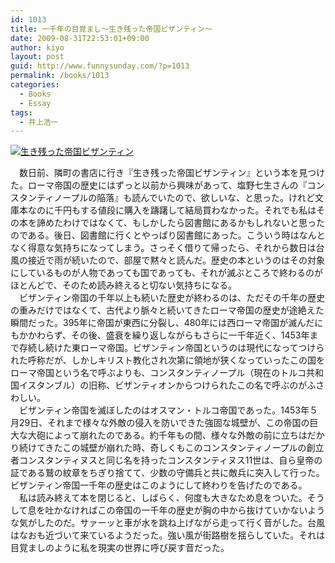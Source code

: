 ```yaml
---
id: 1013
title: 一千年の目覚まし〜生き残った帝国ビザンティン〜
date: 2009-08-31T22:53:01+09:00
author: kiyo
layout: post
guid: http://www.funnysunday.com/?p=1013
permalink: /books/1013
categories:
  - Books
  - Essay
tags:
  - 井上浩一
---
```

[<img src="http://images.amazon.com/images/P/406159866X.09._OU09_SCMZZZZZZZ_.jpg" class="left" alt="生き残った帝国ビザンティン" />](http://amazon.co.jp/o/ASIN/406159866X/funnysunday-22/ref=nosim)

　数日前、隣町の書店に行き『生き残った帝国ビザンティン』という本を見つけた。ローマ帝国の歴史にはずっと以前から興味があって、塩野七生さんの『コンスタンティノープルの陥落』も読んでいたので、欲しいな、と思った。けれど文庫本なのに千円もする値段に購入を躊躇して結局買わなかった。それでも私はその本を諦めたわけではなくて、もしかしたら図書館にあるかもしれないと思ったのである。後日、図書館に行くとやっぱり図書館にあった。こういう時はなんとなく得意な気持ちになってしまう。さっそく借りて帰ったら、それから数日は台風の接近で雨が続いたので、部屋で黙々と読んだ。歴史の本というのはその対象にしているものが人物であっても国であっても、それが滅ぶところで終わるのがほとんどで、そのため読み終えると切ない気持ちになる。  
　ビザンティン帝国の千年以上も続いた歴史が終わるのは、ただその千年の歴史の重みだけではなくて、古代より脈々と続いてきたローマ帝国の歴史が途絶えた瞬間だった。395年に帝国が東西に分裂し、480年には西ローマ帝国が滅んだにもかかわらず、その後、盛衰を繰り返しながらもさらに一千年近く、1453年まで存続し続けた東ローマ帝国。ビザンティン帝国というのは現代になってつけられた呼称だが、しかしキリスト教化され次第に領地が狭くなっていったこの国をローマ帝国という名で呼ぶよりも、コンスタンティノープル（現在のトルコ共和国イスタンブル）の旧称、ビザンティオンからつけられたこの名で呼ぶのがふさわしい。  
　ビザンティン帝国を滅ぼしたのはオスマン・トルコ帝国であった。1453年５月29日、それまで様々な外敵の侵入を防いできた強固な城壁が、この帝国の巨大な大砲によって崩れたのである。約千年もの間、様々な外敵の前に立ちはだかり続けてきたこの城壁が崩れた時、奇しくもこのコンスタンティノープルの創立者コンスタンティヌスと同じ名を持ったコンスタンティヌス11世は、自ら皇帝の証である鷲の紋章をちぎり捨てて、少数の守備兵と共に敵兵に突入して行った。ビザンティン帝国一千年の歴史はこのようにして終わりを告げたのである。  
　私は読み終えて本を閉じると、しばらく、何度も大きなため息をついた。そうして息を吐かなければこの帝国の一千年の歴史が胸の中から抜けていかないような気がしたのだ。サァーッと車が水を跳ね上げながら走って行く音がした。台風はなおも近づいて来ているようだった。強い風が街路樹を揺らしていた。それは目覚ましのように私を現実の世界に呼び戻す音だった。